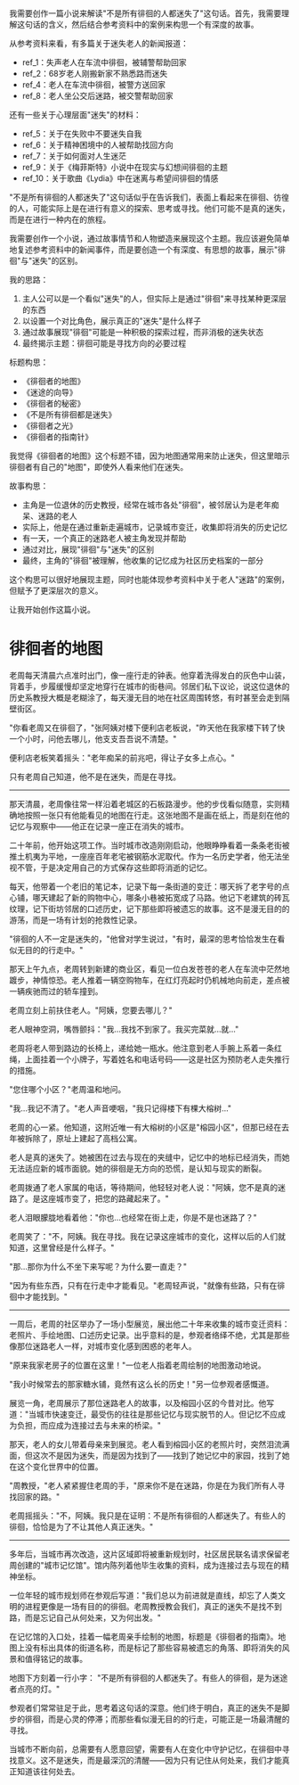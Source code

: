 <ReasoningChainRenderer>
我需要创作一篇小说来解读"不是所有徘徊的人都迷失了"这句话。首先，我需要理解这句话的含义，然后结合参考资料中的案例来构思一个有深度的故事。

从参考资料来看，有多篇关于迷失老人的新闻报道：
- ref_1：失声老人在车流中徘徊，被辅警帮助回家
- ref_2：68岁老人刚搬新家不熟悉路而迷失
- ref_4：老人在车流中徘徊，被警方送回家
- ref_8：老人坐公交后迷路，被交警帮助回家

还有一些关于心理层面"迷失"的材料：
- ref_5：关于在失败中不要迷失自我
- ref_6：关于精神困境中的人被帮助找回方向
- ref_7：关于如何面对人生迷茫
- ref_9：关于《梅菲斯特》小说中在现实与幻想间徘徊的主题
- ref_10：关于歌曲《Lydia》中在迷离与希望间徘徊的情感

"不是所有徘徊的人都迷失了"这句话似乎在告诉我们，表面上看起来在徘徊、彷徨的人，可能实际上是在进行有意义的探索、思考或寻找。他们可能不是真的迷失，而是在进行一种内在的旅程。

我需要创作一个小说，通过故事情节和人物塑造来展现这个主题。我应该避免简单地复述参考资料中的新闻事件，而是要创造一个有深度、有思想的故事，展示"徘徊"与"迷失"的区别。

我的思路：
1. 主人公可以是一个看似"迷失"的人，但实际上是通过"徘徊"来寻找某种更深层的东西
2. 以设置一个对比角色，展示真正的"迷失"是什么样子
3. 通过故事展现"徘徊"可能是一种积极的探索过程，而非消极的迷失状态
4. 最终揭示主题：徘徊可能是寻找方向的必要过程

标题构思：
- 《徘徊者的地图》
- 《迷途的向导》
- 《徘徊者的秘密》
- 《不是所有徘徊都是迷失》
- 《徘徊者之光》
- 《徘徊者的指南针》

我觉得《徘徊者的地图》这个标题不错，因为地图通常用来防止迷失，但这里暗示徘徊者有自己的"地图"，即使外人看来他们在迷失。

故事构思：
- 主角是一位退休的历史教授，经常在城市各处"徘徊"，被邻居认为是老年痴呆、迷路的老人
- 实际上，他是在通过重新走遍城市，记录城市变迁，收集即将消失的历史记忆
- 有一天，一个真正的迷路老人被主角发现并帮助
- 通过对比，展现"徘徊"与"迷失"的区别
- 最终，主角的"徘徊"被理解，他收集的记忆成为社区历史档案的一部分

这个构思可以很好地展现主题，同时也能体现参考资料中关于老人"迷路"的案例，但赋予了更深层次的意义。

让我开始创作这篇小说。
</ReasoningChainRenderer>

# 徘徊者的地图

老周每天清晨六点准时出门，像一座行走的钟表。他穿着洗得发白的灰色中山装，背着手，步履缓慢却坚定地穿行在城市的街巷间。邻居们私下议论，说这位退休的历史系教授大概是老糊涂了，每天漫无目的地在社区周围转悠，有时甚至会走到隔壁街区。

"你看老周又在徘徊了，"张阿姨对楼下便利店老板说，"昨天他在我家楼下转了快一个小时，问他去哪儿，他支支吾吾说不清楚。"

便利店老板笑着摇头："老年痴呆的前兆吧，得让子女多上点心。"

只有老周自己知道，他不是在迷失，而是在寻找。

***

那天清晨，老周像往常一样沿着老城区的石板路漫步。他的步伐看似随意，实则精确地按照一张只有他能看见的地图在行走。这张地图不是画在纸上，而是刻在他的记忆与观察中——他正在记录一座正在消失的城市。

二十年前，他开始这项工作。当时城市改造刚刚启动，他眼睁睁看着一条条老街被推土机夷为平地，一座座百年老宅被钢筋水泥取代。作为一名历史学者，他无法坐视不管，于是决定用自己的方式保存这些即将消逝的记忆。

每天，他带着一个老旧的笔记本，记录下每一条街道的变迁：哪天拆了老字号的点心铺，哪天建起了新的购物中心，哪条小巷被拓宽成了马路。他记下老建筑的砖瓦纹理，记下街坊邻居的口述历史，记下那些即将被遗忘的故事。这不是漫无目的的游荡，而是一场有计划的抢救性记录。

"徘徊的人不一定是迷失的，"他曾对学生说过，"有时，最深的思考恰恰发生在看似无目的的行走中。"

那天上午九点，老周转到新建的商业区，看见一位白发苍苍的老人在车流中茫然地踱步，神情惊恐。老人推着一辆空购物车，在红灯亮起时仍机械地向前走，差点被一辆疾驰而过的轿车撞到。

老周立刻上前扶住老人。"阿姨，您要去哪儿？"

老人眼神空洞，嘴唇颤抖："我...我找不到家了。我买完菜就...就..."

老周将老人带到路边的长椅上，递给她一瓶水。他注意到老人手腕上系着一条红绳，上面挂着一个小牌子，写着姓名和电话号码——这是社区为预防老人走失推行的措施。

"您住哪个小区？"老周温和地问。

"我...我记不清了。"老人声音哽咽，"我只记得楼下有棵大榕树..."

老周的心一紧。他知道，这附近唯一有大榕树的小区是"榕园小区"，但那已经在去年被拆除了，原址上建起了高档公寓。

老人是真的迷失了。她被困在过去与现在的夹缝中，记忆中的地标已经消失，而她无法适应新的城市面貌。她的徘徊是无方向的恐慌，是认知与现实的断裂。

老周拨通了老人家属的电话，等待期间，他轻轻对老人说："阿姨，您不是真的迷路了。是这座城市变了，把您的路藏起来了。"

老人泪眼朦胧地看着他："你也...也经常在街上走，你是不是也迷路了？"

老周笑了："不，阿姨。我在寻找。我在记录这座城市的变化，这样以后的人们就知道，这里曾经是什么样子。"

"那...那你为什么不坐下来写呢？为什么要一直走？"

"因为有些东西，只有在行走中才能看见。"老周轻声说，"就像有些路，只有在徘徊中才能找到。"

***

一周后，老周的社区举办了一场小型展览，展出他二十年来收集的城市变迁资料：老照片、手绘地图、口述历史记录。出乎意料的是，参观者络绎不绝，尤其是那些像那位迷路老人一样，对城市变化感到困惑的老年人。

"原来我家老房子的位置在这里！"一位老人指着老周绘制的地图激动地说。

"我小时候常去的那家糖水铺，竟然有这么长的历史！"另一位参观者感慨道。

展览一角，老周展示了那位迷路老人的故事，以及榕园小区的今昔对比。他写道："当城市快速变迁，最受伤的往往是那些记忆与现实脱节的人。但记忆不应成为负担，而应成为连接过去与未来的桥梁。"

那天，老人的女儿带着母亲来到展览。老人看到榕园小区的老照片时，突然泪流满面，但这次不是因为迷失，而是因为找到了——找到了她记忆中的家园，找到了她在这个变化世界中的位置。

"周教授，"老人紧紧握住老周的手，"原来你不是在迷路，你是在为我们所有人寻找回家的路。"

老周摇摇头："不，阿姨。我只是在证明：不是所有徘徊的人都迷失了。有些人的徘徊，恰恰是为了不让其他人真正迷失。"

***

多年后，当城市再次改造，这片区域即将被重新规划时，社区居民联名请求保留老周创建的"城市记忆馆"。馆内陈列着他毕生收集的资料，成为连接过去与现在的精神坐标。

一位年轻的城市规划师在参观后写道："我们总以为前进就是直线，却忘了人类文明的进程更像是一场有目的的徘徊。老周教授教会我们，真正的迷失不是找不到路，而是忘记自己从何处来，又为何出发。"

在记忆馆的入口处，挂着一幅老周亲手绘制的地图，标题是《徘徊者的指南》。地图上没有标出具体的街道名称，而是标记了那些容易被遗忘的角落、即将消失的风景和值得铭记的故事。

地图下方刻着一行小字：
"不是所有徘徊的人都迷失了。有些人的徘徊，是为迷途者点亮的灯。"

参观者们常常驻足于此，思考着这句话的深意。他们终于明白，真正的迷失不是脚步的徘徊，而是心灵的停滞；而那些看似漫无目的的行走，可能正是一场最清醒的寻找。

当城市不断向前，总需要有人愿意回望，需要有人在变化中守护记忆，在徘徊中寻找意义。这不是迷失，而是最深沉的清醒——因为只有记住从何处来，我们才能真正知道该往何处去。